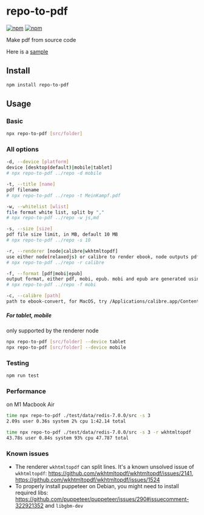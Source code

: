 # repo-to-pdf

[![npm](https://img.shields.io/npm/v/repo-to-pdf.svg?label=&logo=npm)](https://www.npmjs.com/package/repo-to-pdf)
[![npm](https://img.shields.io/npm/dm/repo-to-pdf.svg?label=dl)](https://www.npmjs.com/package/repo-to-pdf)

Make pdf from source code

Here is a [sample](https://github.com/josherich/repo-to-pdf/blob/master/sample.pdf)

## Install

```bash
npm install repo-to-pdf
```

## Usage

### Basic

```bash
npx repo-to-pdf [src/folder]
```

### All options

```bash
-d, --device [platform]
device [desktop(default)|mobile|tablet]
# npx repo-to-pdf ../repo -d mobile

-t, --title [name]
pdf filename
# npx repo-to-pdf ../repo -t MeinKampf.pdf

-w, --whitelist [wlist]
file format white list, split by ","
# npx repo-to-pdf ../repo -w js,md

-s, --size [size]
pdf file size limit, in MB, default 10 MB
# npx repo-to-pdf ../repo -s 10

-r, --renderer [node|calibre|wkhtmltopdf]
use either node(relaxedjs) or calibre to render ebook, node outputs pdf, calibre outputs pdf, mobi, epub
# npx repo-to-pdf ../repo -r calibre

-f, --format [pdf|mobi|epub]
output format, either pdf, mobi, epub. mobi and epub are generated using calibre ebook-convert
# npx repo-to-pdf ../repo -f mobi

-c, --calibre [path]
path to ebook-convert, for MacOS, try /Applications/calibre.app/Contents/MacOS/ebook-convert; for linux, try /usr/bin/ebook-convert
```

##### For tablet, mobile
only supported by the renderer node
```bash
npx repo-to-pdf [src/folder] --device tablet
npx repo-to-pdf [src/folder] --device mobile
```

### Testing

```bash
npm run test
```

### Performance
on M1 Macbook Air
```bash
time npx repo-to-pdf ./test/data/redis-7.0.0/src -s 3
2.09s user 0.36s system 2% cpu 1:42.14 total

time npx repo-to-pdf ./test/data/redis-7.0.0/src -s 3 -r wkhtmltopdf
43.78s user 0.84s system 93% cpu 47.787 total
```

### Known issues
- The renderer `wkhtmltopdf` can split lines. It's a known unsolved issue of `wkhtmltopdf`: https://github.com/wkhtmltopdf/wkhtmltopdf/issues/2141, https://github.com/wkhtmltopdf/wkhtmltopdf/issues/1524
- To properly install puppeteer on Debian, you might need to install required libs: https://github.com/puppeteer/puppeteer/issues/290#issuecomment-322921352 and `libgbm-dev`